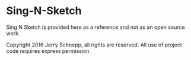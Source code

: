 # Sing-N-Sketch

Sing N Sketch is provided here as a reference and not as an open source work.

Copyright 2016 Jerry Schnepp, all rights are reserved. All use of project code requires express permission.
